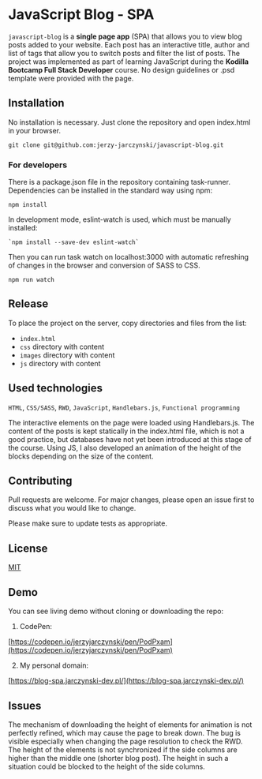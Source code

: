 
# JavaScript Blog - SPA

`javascript-blog` is a **single page app** (SPA) that allows you to view blog posts added to your website. Each post has an interactive title, author and list of tags that allow you to switch posts and filter the list of posts.
The project was implemented as part of learning JavaScript during the **Kodilla Bootcamp Full Stack Developer** course.
No design guidelines or .psd template were provided with the page.

## Installation

No installation is necessary. Just clone the repository and open index.html in your browser.

```
git clone git@github.com:jerzy-jarczynski/javascript-blog.git
```

### For developers

There is a package.json file in the repository containing task-runner. Dependencies can be installed in the standard way using npm:

```
npm install
```

In development mode, eslint-watch is used, which must be manually installed:

```
`npm install --save-dev eslint-watch`
```

Then you can run task watch on localhost:3000 with automatic refreshing of changes in the browser and conversion of SASS to CSS.

```
npm run watch
```

## Release

To place the project on the server, copy directories and files from the list:
- `index.html`
- `css` directory with content
- `images` directory with content
- `js` directory with content

## Used technologies

`HTML`, `CSS/SASS`, `RWD`,  `JavaScript`, `Handlebars.js`, `Functional programming`

The interactive elements on the page were loaded using Handlebars.js.
The content of the posts is kept statically in the index.html file, which is not a good practice, but databases have not yet been introduced at this stage of the course. Using JS, I also developed an animation of the height of the blocks depending on the size of the content.

## Contributing

Pull requests are welcome. For major changes, please open an issue first
to discuss what you would like to change.

Please make sure to update tests as appropriate.

## License

[MIT](https://choosealicense.com/licenses/mit/)

## Demo

You can see living demo without cloning or downloading the repo:

1. CodePen:

[https://codepen.io/jerzyjarczynski/pen/PodPxam](https://codepen.io/jerzyjarczynski/pen/PodPxam)

2. My personal domain:

[https://blog-spa.jarczynski-dev.pl/](https://blog-spa.jarczynski-dev.pl/)

## Issues

The mechanism of downloading the height of elements for animation is not perfectly refined, which may cause the page to break down. The bug is visible especially when changing the page resolution to check the RWD.
The height of the elements is not synchronized if the side columns are higher than the middle one (shorter blog post). The height in such a situation could be blocked to the height of the side columns.
